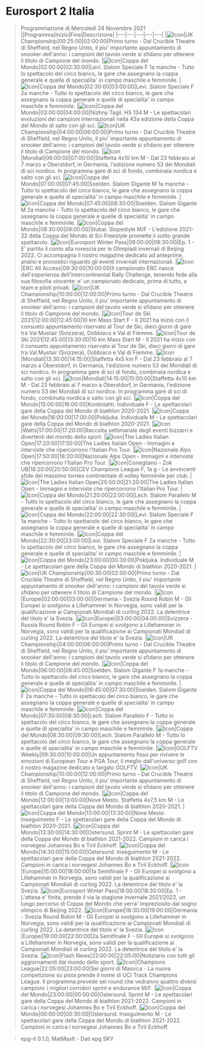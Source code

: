 # Eurosport 2 Italia
> Programmazione di Mercoledì 24 Novembre 2021
||Programma|Inizio|Fine|Descrizione|
|---|---|---|---|---|
|![Icon](https://guidatv.sky.it/uuid/7a077c13-520c-4467-a4a0-d529418b7352/cover?md5ChecksumParam=f87c555d52652ea3b06e8bcb19b41834)|UK Championship|00:25:00|02:00:00|Primo turno - Dal Crucible Theatre di Sheffield, nel Regno Unito, il piu' importante appuntamento di snooker dell'anno: i campioni del tavolo verde si sfidano per ottenere il titolo di Campione del mondo.
|![Icon](https://guidatv.sky.it/uuid/b46c86b6-d12b-4157-be5f-8fc89406d3f7/cover?md5ChecksumParam=0d31b5bf3975deed90ce8b1fed787b1a)|Coppa del Mondo|02:00:00|02:30:00|Levi. Slalom Speciale F 1a manche - Tutto lo spettacolo del circo bianco, le gare che assegnano la coppa generale e quelle di specialita' in campo maschile e femminile.
|![Icon](https://guidatv.sky.it/uuid/5f33b85b-d629-4964-91dc-c2a48c0dd9d4/cover?md5ChecksumParam=0d31b5bf3975deed90ce8b1fed787b1a)|Coppa del Mondo|02:30:00|03:00:00|Levi. Slalom Speciale F 2a manche - Tutto lo spettacolo del circo bianco, le gare che assegnano la coppa generale e quelle di specialita' in campo maschile e femminile.
|![Icon](https://guidatv.sky.it/uuid/1f2d62f1-682f-4285-95d0-17231bf2be3e/cover?md5ChecksumParam=4f75d4ce693bb5fd575d58fdcc9be26e)|Coppa del Mondo|03:00:00|04:00:00|Nizhny Tagil. HS 134 M - Le spettacolari evoluzioni dei campioni internazionali nella 43a edizione della Coppa del Mondo di salto con gli sci.
|![Icon](https://guidatv.sky.it/uuid/7a077c13-520c-4467-a4a0-d529418b7352/cover?md5ChecksumParam=f87c555d52652ea3b06e8bcb19b41834)|UK Championship|04:00:00|06:00:00|Primo turno - Dal Crucible Theatre di Sheffield, nel Regno Unito, il piu' importante appuntamento di snooker dell'anno: i campioni del tavolo verde si sfidano per ottenere il titolo di Campione del mondo.
|![Icon](https://guidatv.sky.it/uuid/1858c6dc-86a2-438a-a68b-a055e82d996a/cover?md5ChecksumParam=e963dbf29eda03663ce10166d2aa361c)|Mondiali|06:00:00|07:00:00|Staffetta 4x10 km M - Dal 23 febbraio al 7 marzo a Oberstdorf, in Germania, l'edizione numero 53 dei Mondiali di sci nordico. In programma gare di sci di fondo, combinata nordica e salto con gli sci.
|![Icon](https://guidatv.sky.it/uuid/db769fe8-3054-4c3c-acbc-c0cc46cd3565/cover?md5ChecksumParam=0d31b5bf3975deed90ce8b1fed787b1a)|Coppa del Mondo|07:00:00|07:45:00|Soelden. Slalom Gigante M 1a manche - Tutto lo spettacolo del circo bianco, le gare che assegnano la coppa generale e quelle di specialita' in campo maschile e femminile.
|![Icon](https://guidatv.sky.it/uuid/da0e4292-2a87-4834-8847-32e5d25d701e/cover?md5ChecksumParam=0d31b5bf3975deed90ce8b1fed787b1a)|Coppa del Mondo|07:45:00|08:30:00|Soelden. Slalom Gigante M 2a manche - Tutto lo spettacolo del circo bianco, le gare che assegnano la coppa generale e quelle di specialita' in campo maschile e femminile.
|![Icon](https://guidatv.sky.it/uuid/569fb6e0-023b-42c9-8df7-dea9df9fc60d/cover?md5ChecksumParam=edae413fc2d84069648d131a7b0cb4b7)|Coppa del Mondo|08:30:00|09:00:00|Stubai. Slopestyle M/F - L'edizione 2021-22 della Coppa del Mondo di Sci Freestyle promette il solito grande spettacolo.
|![Icon](https://guidatv.sky.it/uuid/080d1ff4-7935-4bfb-8290-e922d35c4d96/cover?md5ChecksumParam=16097b462c7c12b6f924828db5f83f3f)|Eurosport Winter Pass|09:00:00|09:30:00|Ep. 1 - E' partito il conto alla rovescia per le Olimpiadi invernali di Beijing 2022. Ci accompagna il nostro magazine dedicato ad anteprime, analisi e pronostici riguardo gli eventi invernali internazionali.
|![Icon](https://guidatv.sky.it/uuid/4179a952-c1ee-4624-a091-23602002fdcb/cover?md5ChecksumParam=f0598b4a5c07eb8c74334f49ebd759ed)|ERC All Access|09:30:00|10:00:00|Il campionato ERC nasce dall'esperienza dell'Intercontinental Rally Challenge, tenendo fede alla sua filosofia vincente: e' un campionato dedicato, prima di tutto, a team e piloti privati.
|![Icon](https://guidatv.sky.it/uuid/7a077c13-520c-4467-a4a0-d529418b7352/cover?md5ChecksumParam=f87c555d52652ea3b06e8bcb19b41834)|UK Championship|10:00:00|12:00:00|Primo turno - Dal Crucible Theatre di Sheffield, nel Regno Unito, il piu' importante appuntamento di snooker dell'anno: i campioni del tavolo verde si sfidano per ottenere il titolo di Campione del mondo.
|![Icon](https://guidatv.sky.it/uuid/3d2da422-f80f-4fb1-8e49-26aafd2f3ff5/cover?md5ChecksumParam=3e5326f23725083abf84c38ac9d51988)|Tour de Ski 2021|12:00:00|12:45:00|10 km Mass Start F - Il 2021 ha inizio con il consueto appuntamento riservato al Tour de Ski, dieci giorni di gare tra Val Mustair (Svizzera), Dobbiaco e Val di Fiemme.
|![Icon](https://guidatv.sky.it/uuid/466761d5-3f3e-4ceb-a5e3-85432405fa92/cover?md5ChecksumParam=3e5326f23725083abf84c38ac9d51988)|Tour de Ski 2021|12:45:00|13:30:00|10 km Mass Start M - Il 2021 ha inizio con il consueto appuntamento riservato al Tour de Ski, dieci giorni di gare tra Val Mustair (Svizzera), Dobbiaco e Val di Fiemme.
|![Icon](https://guidatv.sky.it/uuid/927eed66-9eff-4b5d-8ffc-b1cf60aeb3e1/cover?md5ChecksumParam=e963dbf29eda03663ce10166d2aa361c)|Mondiali|13:30:00|14:15:00|Staffetta 4x5 km F - Dal 23 febbraio al 7 marzo a Oberstdorf, in Germania, l'edizione numero 53 dei Mondiali di sci nordico. In programma gare di sci di fondo, combinata nordica e salto con gli sci.
|![Icon](https://guidatv.sky.it/uuid/1858c6dc-86a2-438a-a68b-a055e82d996a/cover?md5ChecksumParam=e963dbf29eda03663ce10166d2aa361c)|Mondiali|14:15:00|15:00:00|Staffetta 4x10 km M - Dal 23 febbraio al 7 marzo a Oberstdorf, in Germania, l'edizione numero 53 dei Mondiali di sci nordico. In programma gare di sci di fondo, combinata nordica e salto con gli sci.
|![Icon](https://guidatv.sky.it/uuid/bb13f67b-cfdd-4229-b9ab-4c0383cf5539/cover?md5ChecksumParam=0d1d75b1b7774a21caa9b9e0513fea0e)|Coppa del Mondo|15:00:00|16:00:00|Kontiolahti. Individuale F - Le spettacolari gare della Coppa del Mondo di biathlon 2020-2021.
|![Icon](https://guidatv.sky.it/uuid/d4823819-affe-4409-bf55-08cb00b45d30/cover?md5ChecksumParam=0d1d75b1b7774a21caa9b9e0513fea0e)|Coppa del Mondo|16:00:00|17:00:00|Pokljuka. Individuale M - Le spettacolari gare della Coppa del Mondo di biathlon 2020-2021.
|![Icon](https://guidatv.sky.it/uuid/a2b4178d-fcc4-4205-b3cd-74d0b287b69c/cover?md5ChecksumParam=7e0b50ffd038b582cdedb44f13e89254)|Watts|17:00:00|17:20:00|Raccolta settimanale degli eventi bizzarri e divertenti del mondo dello sport.
|![Icon](https://guidatv.sky.it/uuid/5d677734-590d-414d-b6d4-d6dfef64bee7/cover?md5ChecksumParam=6057adbd0b340e332628179ec1f09ed8)|The Ladies Italian Open|17:20:00|17:50:00|The Ladies Italian Open - Immagini e interviste che ripercorrono l'Italian Pro Tour.
|![Icon](https://guidatv.sky.it/uuid/87b441a6-ea4f-4e56-be29-5f0da929bc38/cover?md5ChecksumParam=6057adbd0b340e332628179ec1f09ed8)|Nazionale Alps Open|17:50:00|18:20:00|Nazionale Alps Open - Immagini e interviste che ripercorrono l'Italian Pro Tour.
|![Icon](https://guidatv.sky.it/uuid/735112e7-0b43-4409-8a2c-dbb9f76bd18a/cover?md5ChecksumParam=8462d443663c70d0026fe6883b7a5240)|Conegliano - Zok UB|18:20:00|20:50:00|CEV Champions League F, 1a g - Le avvincenti sfide del massimo torneo continentale di volley femminile per club.
|![Icon](https://guidatv.sky.it/uuid/5d677734-590d-414d-b6d4-d6dfef64bee7/cover?md5ChecksumParam=6057adbd0b340e332628179ec1f09ed8)|The Ladies Italian Open|20:50:00|21:20:00|The Ladies Italian Open - Immagini e interviste che ripercorrono l'Italian Pro Tour.
|![Icon](https://guidatv.sky.it/uuid/2d5317fd-ddfb-4739-8578-e5708c87d913/cover?md5ChecksumParam=0d31b5bf3975deed90ce8b1fed787b1a)|Coppa del Mondo|21:20:00|22:00:00|Lech. Slalom Parallelo M - Tutto lo spettacolo del circo bianco, le gare che assegnano la coppa generale e quelle di specialita' in campo maschile e femminile.
|![Icon](https://guidatv.sky.it/uuid/b46c86b6-d12b-4157-be5f-8fc89406d3f7/cover?md5ChecksumParam=0d31b5bf3975deed90ce8b1fed787b1a)|Coppa del Mondo|22:00:00|22:30:00|Levi. Slalom Speciale F 1a manche - Tutto lo spettacolo del circo bianco, le gare che assegnano la coppa generale e quelle di specialita' in campo maschile e femminile.
|![Icon](https://guidatv.sky.it/uuid/5f33b85b-d629-4964-91dc-c2a48c0dd9d4/cover?md5ChecksumParam=0d31b5bf3975deed90ce8b1fed787b1a)|Coppa del Mondo|22:30:00|23:00:00|Levi. Slalom Speciale F 2a manche - Tutto lo spettacolo del circo bianco, le gare che assegnano la coppa generale e quelle di specialita' in campo maschile e femminile.
|![Icon](https://guidatv.sky.it/uuid/d4823819-affe-4409-bf55-08cb00b45d30/cover?md5ChecksumParam=0d1d75b1b7774a21caa9b9e0513fea0e)|Coppa del Mondo|23:00:00|00:30:00|Pokljuka. Individuale M - Le spettacolari gare della Coppa del Mondo di biathlon 2020-2021.
|![Icon](https://guidatv.sky.it/uuid/7a077c13-520c-4467-a4a0-d529418b7352/cover?md5ChecksumParam=f87c555d52652ea3b06e8bcb19b41834)|UK Championship|00:30:00|02:00:00|Primo turno - Dal Crucible Theatre di Sheffield, nel Regno Unito, il piu' importante appuntamento di snooker dell'anno: i campioni del tavolo verde si sfidano per ottenere il titolo di Campione del mondo.
|![Icon](https://guidatv.sky.it/uuid/85321ee8-036e-4eac-be34-735abd274d4b/cover?md5ChecksumParam=801f1cebff1f3e1e2fa7901a85ec075c)|Europei|02:00:00|03:00:00|Germania - Svezia Round Robin M - Gli Europei si svolgono a Lillehammer in Norvegia, sono validi per la qualificazione ai Campionati Mondiali di curling 2022. La detentrice del titolo e' la Svezia.
|![Icon](https://guidatv.sky.it/uuid/27dd0dee-a98f-4376-9f53-125182eccdd6/cover?md5ChecksumParam=801f1cebff1f3e1e2fa7901a85ec075c)|Europei|03:00:00|04:00:00|Svizzera - Russia Round Robin F - Gli Europei si svolgono a Lillehammer in Norvegia, sono validi per la qualificazione ai Campionati Mondiali di curling 2022. La detentrice del titolo e' la Svezia.
|![Icon](https://guidatv.sky.it/uuid/7a077c13-520c-4467-a4a0-d529418b7352/cover?md5ChecksumParam=f87c555d52652ea3b06e8bcb19b41834)|UK Championship|04:00:00|06:00:00|Primo turno - Dal Crucible Theatre di Sheffield, nel Regno Unito, il piu' importante appuntamento di snooker dell'anno: i campioni del tavolo verde si sfidano per ottenere il titolo di Campione del mondo.
|![Icon](https://guidatv.sky.it/uuid/2fdbc94b-bc39-460b-b15a-d88d2f4041ee/cover?md5ChecksumParam=0d31b5bf3975deed90ce8b1fed787b1a)|Coppa del Mondo|06:00:00|06:45:00|Soelden. Slalom Gigante F 1a manche - Tutto lo spettacolo del circo bianco, le gare che assegnano la coppa generale e quelle di specialita' in campo maschile e femminile.
|![Icon](https://guidatv.sky.it/uuid/adcabb25-4419-4af5-b337-b504e2dd3dd9/cover?md5ChecksumParam=0d31b5bf3975deed90ce8b1fed787b1a)|Coppa del Mondo|06:45:00|07:30:00|Soelden. Slalom Gigante F 2a manche - Tutto lo spettacolo del circo bianco, le gare che assegnano la coppa generale e quelle di specialita' in campo maschile e femminile.
|![Icon](https://guidatv.sky.it/uuid/6cb928eb-cdc6-4c7d-bc08-086fb4aba06d/cover?md5ChecksumParam=0d31b5bf3975deed90ce8b1fed787b1a)|Coppa del Mondo|07:30:00|08:30:00|Lech. Slalom Parallelo F - Tutto lo spettacolo del circo bianco, le gare che assegnano la coppa generale e quelle di specialita' in campo maschile e femminile.
|![Icon](https://guidatv.sky.it/uuid/2d5317fd-ddfb-4739-8578-e5708c87d913/cover?md5ChecksumParam=0d31b5bf3975deed90ce8b1fed787b1a)|Coppa del Mondo|08:30:00|09:30:00|Lech. Slalom Parallelo M - Tutto lo spettacolo del circo bianco, le gare che assegnano la coppa generale e quelle di specialita' in campo maschile e femminile.
|![Icon](https://guidatv.sky.it/uuid/7fb2e5f5-cb37-429a-bc30-a573b5700818/cover?md5ChecksumParam=ad32644f305c013e0e308f2ee8bc4771)|GOLFTV Weekly|09:30:00|10:00:00|Un appuntamento fisso per rivivere le emozioni di European Tour e PGA Tour, il meglio dall'universo golf con il nostro magazine dedicato e targato GOLFTV.
|![Icon](https://guidatv.sky.it/uuid/7a077c13-520c-4467-a4a0-d529418b7352/cover?md5ChecksumParam=f87c555d52652ea3b06e8bcb19b41834)|UK Championship|10:00:00|12:00:00|Primo turno - Dal Crucible Theatre di Sheffield, nel Regno Unito, il piu' importante appuntamento di snooker dell'anno: i campioni del tavolo verde si sfidano per ottenere il titolo di Campione del mondo.
|![Icon](https://guidatv.sky.it/uuid/37bc40a4-0044-49b4-9e7c-6dee11851bee/cover?md5ChecksumParam=0d1d75b1b7774a21caa9b9e0513fea0e)|Coppa del Mondo|12:00:00|13:00:00|Nove Mesto. Staffetta 4x7,5 km M - Le spettacolari gare della Coppa del Mondo di biathlon 2020-2021.
|![Icon](https://guidatv.sky.it/uuid/c362c03f-4c1a-4271-9dfc-e41c9ef5084d/cover?md5ChecksumParam=0d1d75b1b7774a21caa9b9e0513fea0e)|Coppa del Mondo|13:00:00|13:30:00|Nove Mesto. Inseguimento F - Le spettacolari gare della Coppa del Mondo di biathlon 2020-2021.
|![Icon](https://guidatv.sky.it/uuid/bf21e8b5-719c-4dba-89bc-9ffe8cfc9bee/cover?md5ChecksumParam=2e5ec59f1047e3c61a47fc4c42b76d06)|Coppa del Mondo|13:30:00|14:30:00|Ostersund. Sprint M - Le spettacolari gare della Coppa del Mondo di biathlon 2021-2022. Campioni in carica i norvegesi Johannes Bo e Tiril Eckhoff.
|![Icon](https://guidatv.sky.it/uuid/23620bf9-6065-4513-b171-2cab5969ba80/cover?md5ChecksumParam=2e5ec59f1047e3c61a47fc4c42b76d06)|Coppa del Mondo|14:30:00|15:00:00|Ostersund. Inseguimento M - Le spettacolari gare della Coppa del Mondo di biathlon 2021-2022. Campioni in carica i norvegesi Johannes Bo e Tiril Eckhoff.
|![Icon](https://guidatv.sky.it/uuid/f4a8b9a1-8e38-4b4a-b31e-b564fdb863b8/cover?md5ChecksumParam=801f1cebff1f3e1e2fa7901a85ec075c)|Europei|15:00:00|18:00:00|1a Semifinale F - Gli Europei si svolgono a Lillehammer in Norvegia, sono validi per la qualificazione ai Campionati Mondiali di curling 2022. La detentrice del titolo e' la Svezia.
|![Icon](https://guidatv.sky.it/uuid/080d1ff4-7935-4bfb-8290-e922d35c4d96/cover?md5ChecksumParam=16097b462c7c12b6f924828db5f83f3f)|Eurosport Winter Pass|18:00:00|18:30:00|Ep. 1 - L'attesa e' finita, prende il via la stagione invernale 2021/2022, un lungo percorso di Coppa del Mondo che verra' impreziosito dal sogno olimpico di Beijing 2022.
|![Icon](https://guidatv.sky.it/uuid/85321ee8-036e-4eac-be34-735abd274d4b/cover?md5ChecksumParam=801f1cebff1f3e1e2fa7901a85ec075c)|Europei|18:30:00|19:00:00|Germania - Svezia Round Robin M - Gli Europei si svolgono a Lillehammer in Norvegia, sono validi per la qualificazione ai Campionati Mondiali di curling 2022. La detentrice del titolo e' la Svezia.
|![Icon](https://guidatv.sky.it/uuid/f4a8b9a1-8e38-4b4a-b31e-b564fdb863b8/cover?md5ChecksumParam=801f1cebff1f3e1e2fa7901a85ec075c)|Europei|19:00:00|22:00:00|2a Semifinale F - Gli Europei si svolgono a Lillehammer in Norvegia, sono validi per la qualificazione ai Campionati Mondiali di curling 2022. La detentrice del titolo e' la Svezia.
|![Icon](https://guidatv.sky.it/uuid/67d2fa33-109d-497c-9e8d-3107ded1a146/cover?md5ChecksumParam=a9605af6f5a5b50a5383eaee2a16b9ad)|Flash News|22:00:00|22:05:00|Notiziario con tutti gli aggiornamenti dal mondo dello sport.
|![Icon](https://guidatv.sky.it/uuid/9a79c536-699b-44b2-9995-93c0fb5e5642/cover?md5ChecksumParam=4418048ee72c439452f1919a2d371833)|Champions League|22:05:00|23:00:00|Sei giorni di Maiorca - La nuova competizione su pista prende il nome di UCI Track Champions League. Il programma prevede sei round che vedranno quattro diversi campioni: i migliori corridori sprint e endurance M/F.
|![Icon](https://guidatv.sky.it/uuid/bf21e8b5-719c-4dba-89bc-9ffe8cfc9bee/cover?md5ChecksumParam=2e5ec59f1047e3c61a47fc4c42b76d06)|Coppa del Mondo|23:00:00|00:00:00|Ostersund. Sprint M - Le spettacolari gare della Coppa del Mondo di biathlon 2021-2022. Campioni in carica i norvegesi Johannes Bo e Tiril Eckhoff.
|![Icon](https://guidatv.sky.it/uuid/23620bf9-6065-4513-b171-2cab5969ba80/cover?md5ChecksumParam=2e5ec59f1047e3c61a47fc4c42b76d06)|Coppa del Mondo|00:00:00|00:30:00|Ostersund. Inseguimento M - Le spettacolari gare della Coppa del Mondo di biathlon 2021-2022. Campioni in carica i norvegesi Johannes Bo e Tiril Eckhoff.


 > epg-it 0.1.0, MatMasIt - Dati epg SKY